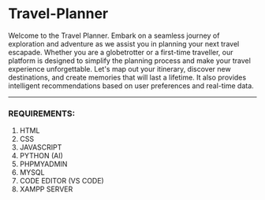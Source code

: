# Travel-Planner
<p>Welcome to the Travel Planner. Embark on a seamless journey of exploration and adventure as we assist you in planning your next travel escapade. Whether you are a globetrotter or a first-time traveller, our platform is designed to simplify the planning process and make your travel experience unforgettable.
Let's map out your itinerary, discover new destinations, and create memories that will last a lifetime. It also provides intelligent recommendations based on user preferences and real-time data.</p> 

***
### REQUIREMENTS:
1. HTML
2. CSS
3. JAVASCRIPT
4. PYTHON (AI)
5. PHPMYADMIN
6. MYSQL
7. CODE EDITOR (VS CODE)
8. XAMPP SERVER
